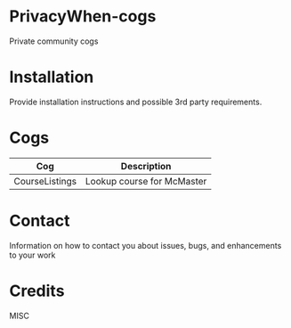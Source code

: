 # PrivacyWhen-cogs
Private community cogs

# Installation
Provide installation instructions and possible 3rd party requirements.

# Cogs
| Cog | Description |
| --- | --- |
| CourseListings | Lookup course for McMaster |

# Contact
Information on how to contact you about issues, bugs, and enhancements to your work

# Credits
MISC

